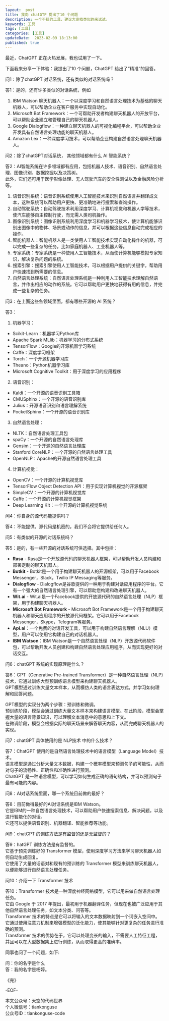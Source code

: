 ```yaml
---   
layout:  post  
title: 我向 chatGTP 提出了10 个问题       
description: 一个不错的工具，建议大家找类似的来试试。        
keywords: 工具  
tags: [工具]    
categories: [工具]  
updateDate:  2023-02-09 18:13:00  
published: true  
---  
```


最近，ChatGPT 正在火热发展，我也试用了一下。  


下面我来分享一下体验：我提出了10 个问题，ChatGPT 给出了”精准“的回答。  


问1：除了chatGPT 对话系统，还有类似的对话系统吗？  


答1：是的，还有许多类似的对话系统，例如  


1. IBM Watson 聊天机器人：一个以深度学习和自然语言处理技术为基础的聊天机器人，可以帮助企业在客户服务中实现自动化。  
2. Microsoft Bot Framework：一个可帮助开发者构建聊天机器人的开放平台，可以帮助企业建立和管理自己的聊天机器人。  
3. Google Dialogflow：一种建立聊天机器人的可视化编程平台，可以帮助企业开发具有自然语言处理功能的聊天机器人。  
4. Amazon Lex：一种深度学习技术，可以帮助企业构建自然语言处理聊天机器人。  


问2：除了chatGPT对话系统， 其他领域都有什么 AI 智能系统？  


答2：AI智能系统在许多领域都有应用，包括机器人技术、语音识别、自然语言处理、图像识别、数据挖掘以及决策树。  
此外，它们还可用于医学影像处理、无人驾驶汽车的安全性测试以及金融风险分析等。  


1. 语音识别系统：语音识别系统使用人工智能技术来识别自然语言并翻译成文本，这种系统可以帮助用户更快、更准确地进行搜索和查询操作。  
2. 自动驾驶系统：自动驾驶技术利用深度学习、计算机视觉和机器人学等技术，使汽车能够自主控制行驶，而无需人类司机操作。  
3. 图像识别系统：图像识别系统利用深度学习和机器学习技术，使计算机能够识别出图像中的物体、场景或动作的信息，并可以根据这些信息自动完成相应的操作。  
4. 智能机器人：智能机器人是一类使用人工智能技术实现自动化操作的机器，可以完成一些复杂的任务，比如家庭机器人、工业机器人等。  
5. 专家系统：专家系统是一种使用人工智能技术，从而使计算机能够模拟专家知识，解决复杂问题的系统。  
6. 搜索引擎：搜索引擎使用人工智能技术，可以根据用户提供的关键字，帮助用户快速找到所需要的信息。  
7. 自然语言处理系统：自然语言处理系统是一种利用人工智能技术理解自然语言，并作出相应的动作的系统。它可以帮助用户更快地获得有用的信息，并完成一些复杂的任务。  


问3：在上面这些各领域里面，都有哪些开源的 AI 系统？  


答3：  


1. 机器学习：  


- Scikit-Learn：机器学习Python库  
- Apache Spark MLlib：机器学习的分布式系统  
- TensorFlow：Google的开源机器学习系统  
- Caffe：深度学习框架  
- Torch：一个开源机器学习库  
- Theano：Python机器学习库  
- Microsoft Cognitive Toolkit：用于深度学习的应用程序  


2. 语音识别：  


- Kaldi：一个开源的语音识别工具箱  
- CMUSphinx：一个开源的语音识别库  
- Julius：开源语音识别和语言理解系统  
- PocketSphinx：一个开源的语音识别库  


3. 自然语言处理：  


- NLTK：自然语言处理工具包  
- spaCy：一个开源的自然语言处理库  
- Gensim：一个开源的自然语言处理库  
- Stanford CoreNLP：一个开源的自然语言处理工具  
- OpenNLP：Apache的开源自然语言处理工具  


4. 计算机视觉：  

- OpenCV：一个开源的计算机视觉库  
- TensorFlow Object Detection API：用于实现计算机视觉的开源框架  
- SimpleCV：一个开源的计算机视觉库  
- Caffe：一个开源的计算机视觉框架  
- Deep Learning Kit：一个开源的计算机视觉系统  


问4：你自身的源代码能提供吗？  


答4：不能提供。源代码是机密的，我们不会将它提供给任何人。  


问5：有类似的开源的对话系统吗？  


答5：是的，有一些开源的对话系统可供选择。其中包括：  


- **Rasa** - Rasa是一个开放源代码的聊天机器人框架，可以帮助开发人员构建和部署定制的聊天机器人。  
- **Botkit** - Botkit是一个用于构建聊天机器人的开源框架，可以用于Facebook Messenger，Slack，Twilio IP Messaging等服务。  
- **Dialogflow** - Dialogflow是谷歌提供的一种用于构建对话应用程序的平台。它有一个强大的自然语言处理引擎，可以帮助您构建和改进聊天机器人。  
- **Wit.ai** - Wit.ai是一个Facebook提供的开放源代码的自然语言处理（NLP）框架，用于构建聊天机器人。  
- **Microsoft Bot Framework** - Microsoft Bot Framework是一个用于构建聊天机器人和聊天应用程序的开放源代码框架。它可以用于Facebook Messenger，Skype，Telegram等服务。  
- **Api.ai**：一个免费的对话开发工具，可以用于构建自然语言理解（NLU）模型，用户可以使用它构建自己的对话机器人。  
- **IBM Watson**：IBM Watson是一个自然语言处理（NLP）开放源代码软件包，可以帮助开发人员创建和构建自然语言处理应用程序，从而实现更好的对话交互。  


问6：chatGPT 系统的实现原理是什么？  


答6：GPT（Generative Pre-trained Transformer）是一种自然语言处理（NLP）技术，它通过训练大型预训练语言模型来构建聊天机器人。  
GPT模型通过训练大量文本样本，从而模仿人类的语言表达方式，并学习如何理解和回答问题。  


GPT模型的实现分为两个步骤：预训练和微调。  
预训练阶段，模型会通过训练大量文本样本来构建语言模型。在此阶段，模型会掌握大量的语言背景知识，可以理解文本消息中的意思和上下文。  
在微调阶段，模型会根据实际的聊天场景来解答聊天内容，从而完成聊天机器人的实现。  


问7：chatGPT 具体使用的是 NLP技术 中的什么技术？  


答7：ChatGPT 使用的是自然语言处理技术中的语言模型（Language Model）技术。  
语言模型是通过分析大量文本数据，构建一个概率模型来预测句子的可能性，从而对句子的流畅性、正确性和准确性进行预测。  
ChatGPT 是一种语言模型，可以学习如何生成正确的语句结构，并可以预测句子最有可能的内容。  



问8：AI对话系统里面，哪一个系统目前做的最好？  


答8：目前做得最好的AI对话系统是IBM Watson。  
它是IBM的一种自然语言处理技术，可以帮助用户快速搜索信息、解决问题，以及进行智能化的对话。  
它还可以提供语音识别、机器翻译、智能推荐等功能。  


问9：chatGPT 的训练方法是有监督的还是无监督的？  


答9：hatGPT 训练方法是有监督的。  
它基于预先训练好的 Transformer 模型，使用深度学习方法来学习聊天机器人如何自动生成回复。  
它使用了大量的话语对和现有的预训练的 Transformer 模型来训练聊天机器人，以便能够进行自然语言处理任务。  


问10：介绍一下 Transformer 技术  


答10：Transformer 技术是一种深度神经网络模型，它可以用来做自然语言处理任务。  
它由 Google 于 2017 年提出，最初用于机器翻译任务，但现在也被广泛应用于其他自然语言处理任务，如文本分类、问答等。  
Transformer 技术的特点是它可以将输入的文本数据映射到一个词嵌入空间中。  
它通过使用注意力机制来增强模型的泛化能力，使其能够针对更复杂的任务进行准确的预测。  
Transformer 技术的优势在于，它可以处理变长的输入，不需要人工特征工程，并且可以在大型数据集上进行训练，从而取得更高的准确率。  


同事也问了一个问题，如下:  


问：你的名字是什么  
答：我的名字是杨婷。  


《完》  


-EOF-  



本文公众号：天空的代码世界  
个人微信号：tiankonguse  
公众号ID：tiankonguse-code  
  

